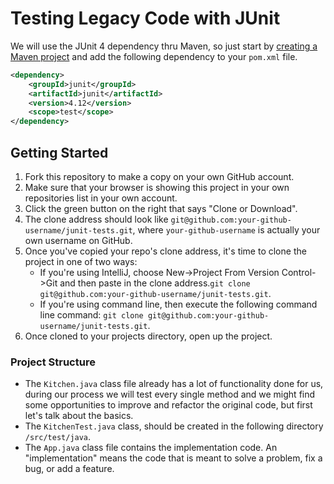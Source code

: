 # Testing Legacy Code with JUnit

We will use the JUnit 4 dependency thru Maven, so just start by [creating a Maven project](https://java.codeup.com/java-iii/deployment-and-dependencies/#creating-a-new-maven-project-with-intellij) and add the following dependency to your `pom.xml` file.

```xml
<dependency>
    <groupId>junit</groupId>
    <artifactId>junit</artifactId>
    <version>4.12</version>
    <scope>test</scope>
</dependency>
```

## Getting Started
1. Fork this repository to make a copy on your own GitHub account.
1. Make sure that your browser is showing this project in your own repositories list in your own account.
1. Click the green button on the right that says "Clone or Download". 
1. The clone address should look like `git@github.com:your-github-username/junit-tests.git`, where `your-github-username` is actually your own username on GitHub.
1. Once you've copied your repo's clone address, it's time to clone the project in one of two ways: 
    - If you're using IntelliJ, choose New->Project From Version Control->Git and then paste in the clone address.`git clone git@github.com:your-github-username/junit-tests.git`.
    - If you're using command line, then execute the following command line command: `git clone git@github.com:your-github-username/junit-tests.git`.
1. Once cloned to your projects directory, open up the project.


### Project Structure
- The `Kitchen.java` class file already has a lot of functionality done for us, during our process we will test every single method and we might find some opportunities to improve and refactor the original code, but first let's talk about the basics.
- The `KitchenTest.java` class, should be created in the following directory `/src/test/java`.
- The `App.java` class file contains the implementation code. An "implementation" means the code that is meant to solve a problem, fix a bug, or add a feature.
